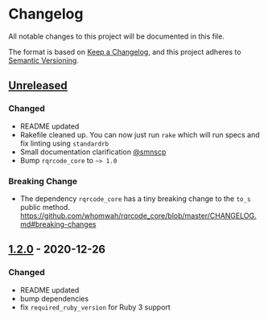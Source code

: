 # Changelog

All notable changes to this project will be documented in this file.

The format is based on [Keep a Changelog](https://keepachangelog.com/en/1.0.0/),
and this project adheres to [Semantic Versioning](https://semver.org/spec/v2.0.0.html).

## [Unreleased]

### Changed

- README updated
- Rakefile cleaned up. You can now just run `rake` which will run specs and fix linting using `standardrb`
- Small documentation clarification [@smnscp](https://github.com/smnscp)
- Bump `rqrcode_core` to `~> 1.0`

### Breaking Change

- The dependency `rqrcode_core` has a tiny breaking change to the `to_s` public method. https://github.com/whomwah/rqrcode_core/blob/master/CHANGELOG.md#breaking-changes

## [1.2.0] - 2020-12-26

### Changed

- README updated
- bump dependencies
- fix `required_ruby_version` for Ruby 3 support

[unreleased]: https://github.com/whomwah/rqrcode/compare/v1.2.0...HEAD
[1.2.0]: https://github.com/whomwah/rqrcode/compare/v1.1.1...v1.2.0
